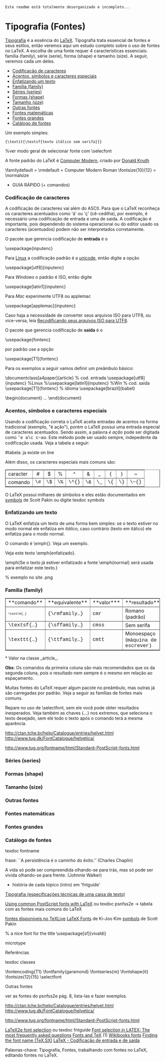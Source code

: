 	Este readme está totalmente desorganizado e incompleto...

# Tipografia (Fontes)

[Tipografia](http://pt.wikipedia.org/wiki/Tipografia) é a essência do [LaTeX](http://latexbr.blogspot.com/2010/04/introducao-ao-latex.html). Tipografia trata essencial de fontes e seus estilos, então veremos aqui um estudo completo sobre o uso de fontes no LaTeX. A escolha de uma fonte requer 4 características essenciais: família (family), série (serie), forma (shape) e tamanho (size). A seguir, veremos cada um deles.

*   [Codificação de caracteres](#subt1)
*   [Acentos, símbolos e caracteres especiais](#subt2)
*   [Enfatizando um texto](#subt3)
*   [Família (family)](#subt4)
*   [Séries (series)](#subt5)
*   [Formas (shape)](#subt6)
*   [Tamanho (size)](#subt7)
*   [Outras fontes](#subt8)
*   [Fontes matemáticas](#subt9)
*   [Fontes grandes](#subt10)
*   [Catálogo de fontes](#subt11)

Um exemplo simples:

``{\textit{\textsf{texto itálico sem serifa}}}``

%ver modo geral de selecionar fonte com
\selecfont

A fonte padrão do LaTeX é [Computer Modern](http://en.wikipedia.org/wiki/Computer_Modern), criado por [Donald Knuth](http://en.wikipedia.org/wiki/Donald_Knuth)

\familydefault = \rmdefault = Computer Modern Roman
\fontsize{10}{12} = \normalsize

* GUIA RÁPIDO (+ comandos)

### []()Codificação de caracteres

A codificação de caracteres vai além do ASCII. Para que o LaTeX reconheça os caracteres acentuados como 'á' ou 'ç' (cê-cedilha), por exemplo, é necessário uma codificação de entrada e uma de saída. A codificação é importante, pois dependendo do sistema operacional ou do editor usado os caracteres (acentuados) podem não ser interpretados corretamente.

O pacote que gerencia codificação de **entrada** é o

\usepackage{inputenc}

Para [Linux](http://latexbr.blogspot.com/2011/10/lancado-ubuntu-1110-oneiric-ocelot.html) a codificação padrão é a [unicode](http://pt.wikipedia.org/wiki/Unicode), então digite a opção

\usepackage[utf8]{inputenc}

Para _Windows_ o padrão é ISO, então digite

\usepackage[latin1]{inputenc}

Para _Mac_ experimente UTF8 ou applemac

\usepackage[applemac]{inputenc}

Caso haja a necessidade de converter seus arquivos ISO para UTF8, ou vice-versa, leia [Recodificando seus arquivos ISO para UTF8](http://latexbr.blogspot.com/2011/01/recodificando-seus-arquivos-iso-para.html).

O pacote que gerencia codificação de **saída** é o

\usepackage{fontenc}

por padrão use a opção

\usepackage[T1]{fontenc}

Para os exemplos a seguir vamos definir um preâmbulo básico:

\documentclass[a4paper]{article}
% cod. entrada
\usepackage[utf8]{inputenc} %Linux
%\usepackage[latin1]{inputenc} %Win
% cod. saida
\usepackage[T1]{fontenc}
% idioma
\usepackage[brazil]{babel}

\begin{document}
  ...
\end{document}

### []()Acentos, símbolos e caracteres especiais

Usando a codificação correta o LaTeX aceita entradas de acentos na forma tradicional (exemplo, "é ação"), porém o LaTeX possui uma entrada especial de caracteres acentuados. Sendo assim, a palavra _é ação_ pode ser digitada como <span class="Apple-style-span" style="font-family: 'Courier New', Courier, monospace;">\'e a\c c\~ao</span>. Este método pode ser usado sempre, indepedente da codificação usada. Veja a tabela a seguir:

#tabela: ja existe on line

Além disso, os caracteres especiais mais comuns são:

<table align="center" border="1" cellpadding="2" style="border-collapse: collapse;"><tbody>
<tr> <td>caracter</td> <td><div style="text-align: center;">
#</div>
</td> <td><div style="text-align: center;">
$</div>
</td> <td><div style="text-align: center;">
%</div>
</td> <td><div style="text-align: center;">
^</div>
</td> <td><div style="text-align: center;">
&amp;</div>
</td> <td><div style="text-align: center;">
_</div>
</td> <td><div style="text-align: center;">
{</div>
</td> <td><div style="text-align: center;">
}</div>
</td> <td><div style="text-align: center;">
~</div>
</td> </tr>
<tr>
<td>comando</td> <td><span class="Apple-style-span" style="font-family: 'Courier New', Courier, monospace;">\#</span></td> 
<td><span class="Apple-style-span" style="font-family: 'Courier New', Courier, monospace;">\$</span></td> 
<td><span class="Apple-style-span" style="font-family: 'Courier New', Courier, monospace;">\%</span></td> 
<td><span class="Apple-style-span" style="font-family: 'Courier New', Courier, monospace;">\^{}</span></td> 
<td><span class="Apple-style-span" style="font-family: 'Courier New', Courier, monospace;">\&amp;</span></td> 
<td><span class="Apple-style-span" style="font-family: 'Courier New', Courier, monospace;">\_</span></td> 
<td><span class="Apple-style-span" style="font-family: 'Courier New', Courier, monospace;">\{</span></td> 
<td><span class="Apple-style-span" style="font-family: 'Courier New', Courier, monospace;">\}</span></td> 
<td><span class="Apple-style-span" style="font-family: 'Courier New', Courier, monospace;">\~{}</span></td> 
</tr>
</tbody></table>

O LaTeX possui milhares de símbolos e eles estão documentados em [symbols](http://linorg.usp.br/CTAN/info/symbols/comprehensive/symbols-a4.pdf) de Scott Pakin ou digite
texdoc symbols

### []()Enfatizando um texto

O LaTeX enfatiza um texto de uma forma bem simples: se o texto estiver no modo normal ele enfatiza em _itálico_, caso contrário (texto em itálico) ele enfatiza para o modo normal.

O comando é \emph{}. Veja um exemplo.

Veja este texto \emph{enfatizado}.

\emph{Se o texto já estiver enfatizado a fonte \emph{normal} será usada para enfatizar este texto.}

% exemplo no site .png

### []()Família (family)

<div align="center">
<table align="center" border="1" cellpadding="2" style="border-collapse: collapse;"><tbody>
<tr> <td>**comando**</td> 
<td>**equivalente**</td> 
<td>**valor***</td> 
<td>**resultado**</td>
</tr>
<tr>
<td><span style="font-family: 'Courier New'; font-size: x-small;">\textrm{…}</span></td> 
<td><span style="font-family: 'Courier New';">{\rmfamily…}</span></td> 
<td><span style="font-family: 'Courier New';">cmr</span></td> <td>Romano (padrão)</td>
</tr>
<tr>
<td><span style="font-family: 'Courier New';">\textsf{…}</span></td> <td><span style="font-family: 'Courier New';">{\sffamily…}</span></td> <td><span style="font-family: 'Courier New';">cmss</span></td> <td>Sem serifa</td>
</tr>
<tr>
<td><span style="font-family: 'Courier New';">\texttt{…}</span></td> <td><span style="font-family: 'Courier New';">{\ttfamily…}</span></td> <td><span style="font-family: 'Courier New';">cmtt</span></td> <td>Monoespaço (<span style="font-family: 'Courier New';">máquina de escrever)</span></td></tr>
</tbody></table>
</div>
* Valor na classe _article_.

**Obs**: Os comandos da primeira coluna são mais recomendados que os da segunda coluna, pois o resultado nem sempre é o mesmo em relação ao espaçamento.

Muitas fontes do LaTeX requer algum pacote no preâmbulo, mas outras já são carregadas por padrão. Veja a seguir as famílias de fontes mais comuns.

Repare no uso de \selectfont, sem ele você pode obter resultados inesperados. Veja também as chaves {...} nos extremos, que seleciona o texto desejado, sem ele todo o texto após o comando terá a mesma aparência.

http://ctan.tche.br/help/Catalogue/entries/helvet.html
http://www.tug.dk/FontCatalogue/helvetica/

http://www.tug.org/fontname/html/Standard-PostScript-fonts.html

### []()Séries (series)

### []()Formas (shape)

### []()Tamanho (size)

### []()Outras fontes

### []()Fontes matemáticas

### []()Fontes grandes

### []()Catálogo de fontes

texdoc fontname

frase:
``A persistência é o caminho do êxito.'' (Charles Chaplin)

A vida só pode ser compreendida olhando-se para trás, mas só pode ser vivida olhando-se para frente. (Johnnie Walker)

- história de cada tópico (intro) em 'fntguide'

[Tipografia (especificações técnicas de uma caixa de texto)](http://pessoa.fct.unl.pt/p110371/nuno/category/typography/)

[Using common PostScript fonts with LaTeX](http://ceres.cisc.usp.br/CTAN/macros/latex/required/psnfss/psnfss2e.pdf) ou texdoc psnfss2e
-> tabela com as fontes mais comuns do LaTeX

[fontes disponíveis no TeXLive](http://ctan.tche.br/info/fontsampler/sampler.pdf)
[LaTeX Fonts](http://suppiya.files.wordpress.com/2008/02/latex_fonts.pdf) de Ki-Joo Kim
[symbols](http://linorg.usp.br/CTAN/info/symbols/comprehensive/symbols-a4.pdf) de Scott Pakin
[]()

% a nice font for the title
\usepackage[sf]{vivaldi}

microtype

Referências

texdoc classes

\fontencoding{T1}
\fontfamily{garamond}
\fontseries{m}
\fontshape{it}
\fontsize{12}{15}
\selectfont

Outras fontes

ver as fontes do psnfss2e pág. 8, lista-las e fazer exemplos.

http://ctan.tche.br/help/Catalogue/entries/helvet.html
http://www.tug.dk/FontCatalogue/helvetica/

http://www.tug.org/fontname/html/Standard-PostScript-fonts.html

[]()
[LaTeX2e font selection](http://linorg.usp.br/CTAN/macros/latex/doc/fntguide.pdf) ou texdoc fntguide
[Font selection in LATEX: The most frequently asked questions](http://www.tug.org/pracjourn/2006-1/schmidt/schmidt.pdf)
[Fonts and TeX](http://tug.org/fonts/)
(1) [Wikibooks fonts](http://en.wikibooks.org/wiki/LaTeX/Formatting#Fonts)
[Finding the font name (TeX.SX)](http://tex.stackexchange.com/questions/25249/how-do-i-use-a-particular-font-for-a-small-section-of-text-in-my-document/25251#25251)
[LaTeX - Codificação de entrada e de saída](http://www.tecepe.eng.br/blog/tex/latex/latex-codificacao-de-entrada-e-de-saida)
[]()

Palavras-chave: Tipografia, Fontes, trabalhando com fontes no LaTeX, editando fontes no LaTeX.